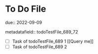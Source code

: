 # To Do File

due:: 2022-09-09

metadatafield:: todoTestFile_689\_72

- [ ] Task of todoTestFile_689 1 [[Query me]]
- [ ] Task of todoTestFile_689 2
